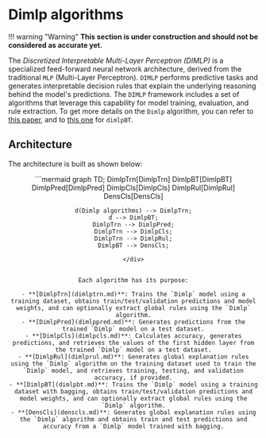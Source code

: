 # Dimlp algorithms

!!! warning "Warning"
    **This section is under construction and should not be considered as accurate yet.**

The *Discretized Interpretable Multi-Layer Perceptron (DIMLP)* is a specialized feed-forward neural network architecture, derived from the traditional `MLP` (Multi-Layer Perceptron). `DIMLP` performs predictive tasks and generates interpretable decision rules that explain the underlying reasoning behind the model's predictions. The `DIMLP` framework includes a set of algorithms that leverage this capability for model training, evaluation, and rule extraction. To get more details on the `Dimlp` algorithm, you can refer to [this paper](../../references.md#a-model-for-single-and-multiple-knowledge-based-networks), and to [this one](../../references.md#is-it-worth-generating-rules-from-neural-network-ensembles) for `dimlpBT`.

## Architecture
The architecture is built as shown below:

<div align="center">
```mermaid
graph TD;
    DimlpTrn[DimlpTrn] 
    DimlpBT[DimlpBT] 
    DimlpPred[DimlpPred] 
    DimlpCls[DimlpCls]
    DimlpRul[DimlpRul]
    DensCls[DensCls]

    d(Dimlp algorithms) --> DimlpTrn;
    d --> DimlpBT;
    DimlpTrn --> DimlpPred;
    DimlpTrn --> DimlpCls;
    DimlpTrn --> DimlpRul;
    DimlpBT --> DensCls;
```
</div>


Each algorithm has its purpose:

- **[DimlpTrn](dimlptrn.md)**: Trains the `Dimlp` model using a training dataset, obtains train/test/validation predictions and model weights, and can optionally extract global rules using the `Dimlp` algorithm.
- **[DimlpPred](dimlppred.md)**: Generates predictions from the trained `Dimlp` model on a test dataset.
- **[DimlpCls](dimlpcls.md)**: Calculates accuracy, generates predictions, and retrieves the values of the first hidden layer from the trained `Dimlp` model on a test dataset.
- **[DimlpRul](dimlprul.md)**: Generates global explanation rules using the `Dimlp` algorithm on the training dataset used to train the `Dimlp` model, and retrieves training, testing, and validation accuracy, if provided.
- **[DimlpBT](dimlpbt.md)**: Trains the `Dimlp` model using a training dataset with bagging, obtains train/test/validation predictions and model weights, and can optionally extract global rules using the `Dimlp` algorithm.
- **[DensCls](denscls.md)**: Generates global explanation rules using the `Dimlp` algorithm and obtains train and test predictions and accuracy from a `Dimlp` model trained with bagging.